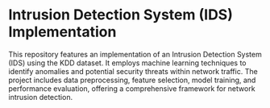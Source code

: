 

# Intrusion Detection System (IDS) Implementation

This repository features an implementation of an Intrusion Detection System (IDS) using the KDD dataset. It employs machine learning techniques to identify anomalies and potential security threats within network traffic. The project includes data preprocessing, feature selection, model training, and performance evaluation, offering a comprehensive framework for network intrusion detection.

